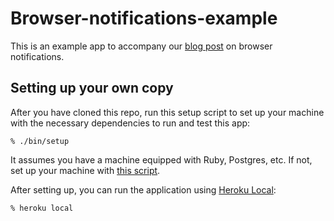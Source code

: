 # Browser-notifications-example

This is an example app to accompany our [blog post] on browser notifications.

[blog post]: http://cookieshq.co.uk/posts/service-workers-and-browser-push-notifications/

## Setting up your own copy

After you have cloned this repo, run this setup script to set up your machine
with the necessary dependencies to run and test this app:

    % ./bin/setup

It assumes you have a machine equipped with Ruby, Postgres, etc. If not, set up
your machine with [this script].

[this script]: https://github.com/thoughtbot/laptop

After setting up, you can run the application using [Heroku Local]:

    % heroku local

[Heroku Local]: https://devcenter.heroku.com/articles/heroku-local
